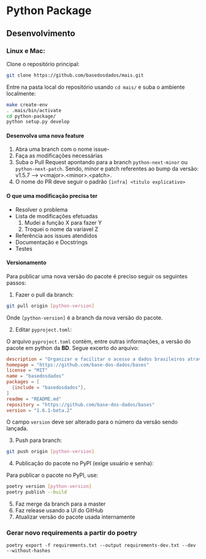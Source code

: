 # Python Package

## Desenvolvimento

### Linux e Mac:

Clone o repositório principal:

```sh
git clone https://github.com/basedosdados/mais.git
```
Entre na pasta local do repositório usando `cd mais/` e suba o ambiente localmente:

```sh
make create-env
. .mais/bin/activate
cd python-package/
python setup.py develop
```

#### Desenvolva uma nova feature

1. Abra uma branch com o nome issue-<X>
2. Faça as modificações necessárias
3. Suba o Pull Request apontando para a branch `python-next-minor` ou `python-next-patch`. 
  Sendo, minor e patch referentes ao bump da versão: v1.5.7 --> v\<major>.\<minor>.\<patch>.
4. O nome do PR deve seguir o padrão
  `[infra] <titulo explicativo>`

#### O que uma modificação precisa ter
  
- Resolver o problema
- Lista de modificações efetuadas
    1. Mudei a função X para fazer Y
    2. Troquei o nome da variavel Z
- Referência aos issues atendidos
- Documentação e Docstrings
- Testes
  
#### Versionamento

Para publicar uma nova versão do pacote é preciso seguir os seguintes passos:

1. Fazer o pull da branch:

```bash
git pull origin [python-version]
```

Onde `[python-version]` é a branch da nova versão do pacote.

2. Editar `pyproject.toml`:

O arquivo `pyproject.toml` contém, entre outras informações, a versão do pacote em python da **BD**. Segue excerto do arquivo:

```toml
description = "Organizar e facilitar o acesso a dados brasileiros através de tabelas públicas no BigQuery."
homepage = "https://github.com/base-dos-dados/bases"
license = "MIT"
name = "basedosdados"
packages = [
  {include = "basedosdados"},
]
readme = "README.md"
repository = "https://github.com/base-dos-dados/bases"
version = "1.6.1-beta.2"
```

O campo `version` deve ser alterado para o número da versão sendo lançada.

3. Push para branch:

```bash
git push origin [python-version]
```

4. Publicação do pacote no PyPI (exige usuário e senha):

Para publicar o pacote no PyPI, use:

```bash
poetry version [python-version]
poetry publish --build
```

5. Faz merge da branch para a master
6. Faz release usando a UI do GitHub
7. Atualizar versão do pacote usada internamente

### Gerar novo requirements a partir do poetry

`poetry export -f requirements.txt --output requirements-dev.txt --dev --without-hashes`